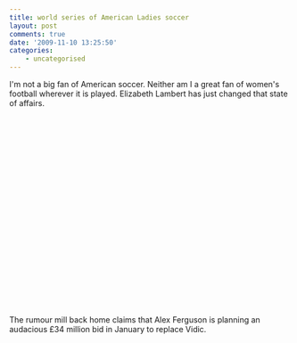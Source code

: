 ```yaml
---
title: world series of American Ladies soccer
layout: post
comments: true
date: '2009-11-10 13:25:50'
categories:
    - uncategorised
---
```

I'm not a big fan of American soccer. Neither am I a great fan of
women's football wherever it is played. Elizabeth Lambert has just
changed that state of affairs.

<object width="425" height="344"><param name="movie"
value="http://www.youtube.com/v/zYTufvGJNp0&hl=en&fs=1&"></param><param name="allowFullScreen"
value="true"></param><param name="allowscriptaccess"
value="always"></param><embed src="http://www.youtube.com/v/zYTufvGJNp0&hl=en&fs=1&"
type="application/x-shockwave-flash" allowscriptaccess="always"
allowfullscreen="true" width="425" height="344"></embed></object>

The rumour mill back home claims that Alex Ferguson is planning an
audacious &pound;34 million bid in January to replace Vidic.
